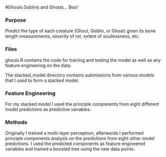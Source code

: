 #Ghouls Goblins and Ghosts... Boo!

### Purpose
Predict the type of each creature (Ghoul, Goblin, or Ghost) given its bone length measurements, severity of rot, extent of soullessness, etc. 

### Files
ghouls.R contains the code for training and testing the model as well as any feature engineering on the data. 

The stacked_model directory contains submissions from various models that I used to form a stacked model. 

### Feature Engineering
For my stacked model I used the principle components from eight different model predictions as predictive variables.

### Methods
Originally I trained a multi-layer perceptron, afterwords I performed principle components analysis on the predictions from eight other model predictions. I used the predicted components as feature engineered variables and trained a boosted tree using the new data points. 

